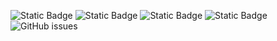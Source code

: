 ![Static Badge](https://img.shields.io/badge/blacklists-60-000000) ![Static Badge](https://img.shields.io/badge/blacklisted-2944759-cc0000) ![Static Badge](https://img.shields.io/badge/whitelisted-2242-00CC00) ![Static Badge](https://img.shields.io/badge/streaming_blacklist-28106-000000) ![GitHub issues](https://img.shields.io/github/issues/fabriziosalmi/blacklists)
